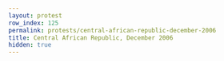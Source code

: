 ```yaml
---
layout: protest
row_index: 125
permalink: protests/central-african-republic-december-2006
title: Central African Republic, December 2006
hidden: true
---
```

